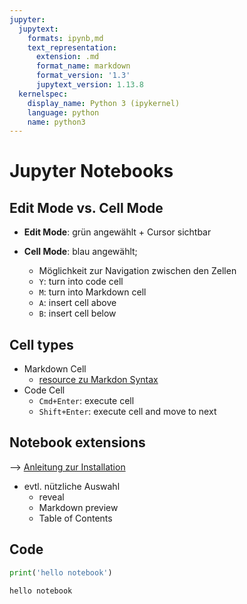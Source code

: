 ```yaml
---
jupyter:
  jupytext:
    formats: ipynb,md
    text_representation:
      extension: .md
      format_name: markdown
      format_version: '1.3'
      jupytext_version: 1.13.8
  kernelspec:
    display_name: Python 3 (ipykernel)
    language: python
    name: python3
---
```


# Jupyter Notebooks


## Edit Mode vs. Cell Mode

- **Edit Mode**: grün angewählt + Cursor sichtbar

- **Cell Mode**: blau angewählt;
    - Möglichkeit zur Navigation zwischen den Zellen
    - `Y`: turn into code cell
    - `M`: turn into Markdown cell
    - `A`: insert cell above
    - `B`: insert cell below
    
## Cell types

- Markdown Cell
    - [resource zu Markdon Syntax](https://www.markdownguide.org/basic-syntax)
- Code Cell
    - `Cmd+Enter`: execute cell
    - `Shift+Enter`: execute cell and move to next

## Notebook extensions

--> [Anleitung zur Installation](https://jupyter-contrib-nbextensions.readthedocs.io/en/latest/install.html)

- evtl. nützliche Auswahl
    - reveal
    - Markdown preview
    - Table of Contents

## Code

```python
print('hello notebook')
```

	hello notebook